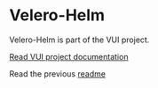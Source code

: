 # Velero-Helm

Velero-Helm is part of the VUI project.

[Read VUI project documentation](https://vui.seriohub.com/)

Read the previous [readme](./README_old.md)
